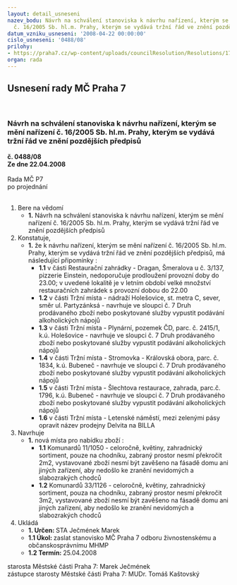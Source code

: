 ```yaml
---
layout: detail_usneseni
nazev_bodu: Návrh na schválení stanoviska k návrhu nařízení, kterým se mění nařízení
  č. 16/2005 Sb. hl.m. Prahy, kterým se vydává tržní řád ve znění pozdějších předpisů
datum_vzniku_usneseni: '2008-04-22 00:00:00'
cislo_usneseni: '0488/08'
prilohy:
- https://praha7.cz/wp-content/uploads/councilResolution/Resolutions/17285/18-dokument1.pdf
organ: rada
---
```

<div id="ucUsn_pList" class="usn">
	<span><h2>Usnesení rady MČ Praha 7 </h2>
<br></span><div class="standBody">
<span><h3>Návrh na schválení stanoviska k návrhu nařízení, kterým se mění nařízení č. 16/2005 Sb. hl.m. Prahy, kterým se vydává tržní řád ve znění pozdějších předpisů</h3></span><div class="center">
		<strong>č. 0488/08</strong><br>
	</div>
<div class="center">
		<strong>Ze dne 22.04.2008</strong><br><br>
	</div>Rada MČ P7<br> po projednání<br><br><ol>
<li>Bere na vědomí<ul><li>
<strong>1.</strong> Návrh na schválení stanoviska k návrhu nařízení, kterým se mění nařízení č. 16/2005 Sb. hl.m. Prahy, kterým se vydává tržní řád ve znění pozdějších předpisů</li></ul>
</li>
<li>Konstatuje,<ul><li>
<strong>1.</strong> že k návrhu nařízení, kterým se mění nařízení č. 16/2005 Sb. hl.m. Prahy, kterým se vydává tržní řád ve znění pozdějších předpisů, má následující připomínky :<ul>
<li>
<strong>1.1</strong> v části Restaurační zahrádky - Dragan, Šmeralova u č. 3/137, pizzerie Einstein, nedoporučuje prodloužení provozní doby do 23.00; v uvedené lokalitě je v letním období velké množství restauračních zahrádek s provozní dobou do 22.00</li>
<li>
<strong>1.2</strong> v části Tržní místa - nádraží Holešovice, st. metra C, sever, směr ul. Partyzánksá - navrhuje ve sloupci č. 7 Druh prodávaného zboží nebo poskytované služby vypustit podávání alkoholických nápojů</li>
<li>
<strong>1.3</strong> v části Tržní místa - Plynární, pozemek ČD, parc. č. 2415/1, k.ú. Holešovice - navrhuje ve sloupci č. 7 Druh prodávaného zboží nebo poskytované služby vypustit podávání alkoholických nápojů</li>
<li>
<strong>1.4</strong> v části Tržní místa - Stromovka - Královská obora, parc. č. 1834, k.ú. Bubeneč - navrhuje ve sloupci č. 7 Druh prodávaného zboží nebo poskytované služby vypustit podávání alkoholických nápojů</li>
<li>
<strong>1.5</strong> v části Tržní místa - Šlechtova restaurace, zahrada, parc.č. 1796, k.ú. Bubeneč - navrhuje ve sloupci č. 7 Druh prodávaného zboží nebo poskytované služby vypustit podávání alkoholických nápojů</li>
<li>
<strong>1.6</strong> v části Tržní místa - Letenské náměstí, mezi zelenými pásy opravit název prodejny Delvita na BILLA</li>
</ul>
</li></ul>
</li>
<li>Navrhuje<ul><li>
<strong>1.</strong> nová místa pro nabídku zboží :<ul>
<li>
<strong>1.1</strong> Komunardů 11/1050 - celoročně, květiny, zahradnický sortiment, pouze na chodníku, zabraný prostor nesmí překročit 2m2, vystavované zboží nesmí být zavěšeno na fásadě domu ani jiných zařízení, aby nedošlo ke zranění nevidomých a slabozrakých chodců</li>
<li>
<strong>1.2</strong> Komunardů 33/1126 - celoročně, květiny, zahradnický sortiment, pouza na chodníku, zabraný prostor nesmí překročit 3m2, vystavované zboží nesmí být zavěšeno na fásadě domu ani jiných zařízení, aby nedošlo ke zranění nevidomých a slabozrakých chodců</li>
</ul>
</li></ul>
</li>
<li>Ukládá<ul>
<li>
<strong>1. Určen: </strong>STA Ječmének Marek</li>
<li>
<strong>1.1 Úkol: </strong>zaslat stanovisko MČ Praha 7 odboru živnostenskému a občanskosprávnímu MHMP</li>
<li>
<strong>1.2 Termín: </strong>25.04.2008</li>
</ul>
</li>
</ol>starosta Městské části Praha 7: Marek Ječmének<br>zástupce starosty Městské části Praha 7: MUDr. Tomáš Kaštovský 
</div>
</div>